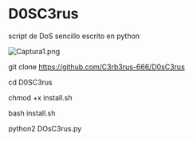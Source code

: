 # D0SC3rus
script de DoS sencillo escrito en python

![Captura1.png](https://raw.githubusercontent.com/C3rb3rus-666/ShieldGuardFB/master/Captura1.png)

git clone https://github.com/C3rb3rus-666/D0sC3rus

cd D0SC3rus

chmod +x install.sh

bash install.sh

python2 DOsC3rus.py
